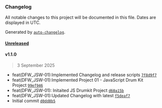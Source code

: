 ### Changelog

All notable changes to this project will be documented in this file. Dates are displayed in UTC.

Generated by [`auto-changelog`](https://github.com/CookPete/auto-changelog).

#### [Unreleased](https://github.com/sathiranipun/frontenddevroadmap/compare/v1.1.0...HEAD)

#### v1.1.0

> 3 September 2025

- feat(DFW_JSW-01):Implemented Changelog and release scripts [`7f8d9f7`](https://github.com/sathiranipun/frontenddevroadmap/commit/7f8d9f77c331f945cb3e6d5a462ea5f7e12b8098)
- feat(DFW_JSW-01):Implemented Project 01 - JavaScript Drum Kit Project [`99ef946`](https://github.com/sathiranipun/frontenddevroadmap/commit/99ef946118e923947ccf9cf6ebc5853ae2c0258c)
- feat(DFW_JSW-01): Initaited JS Drumkit Project [`d60a15b`](https://github.com/sathiranipun/frontenddevroadmap/commit/d60a15b944653095eae768d93df4eecf7e750b4c)
- feat(DFW_JSW-01):Updated Changelog with latest [`f5deaf7`](https://github.com/sathiranipun/frontenddevroadmap/commit/f5deaf7c947c46c0bb4653a718d7d44991e2caab)
- Initial commit [`d0dd8b5`](https://github.com/sathiranipun/frontenddevroadmap/commit/d0dd8b58abb102ef8e34203d4e14d0e4142309cd)
